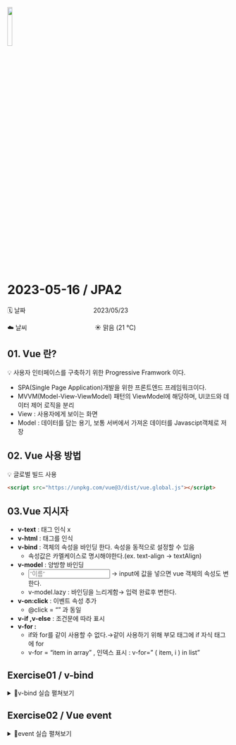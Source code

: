 <img src="https://noticon-static.tammolo.com/dgggcrkxq/image/upload/v1568683636/noticon/hkuhbyocl2mx2keas7ng.png" height="15%" width="15%"> <br/>

# 2023-05-16 / JPA2

🗓️ 날짜           2023/05/23

☁️ 날씨           ☀️ 맑음 (21 °C)

## 01. Vue 란?

💡 사용자 인터페이스를 구축하기 위한 Progressive Framwork 이다.

- SPA(Single Page Application)개발을 위한 프론트엔드 프레임워크이다.
- MVVM(Model-View-ViewModel) 패턴의 ViewModel에 해당하며, UI코드와 데이터 제어 로직을 분리
- View : 사용자에게 보이는 화면
- Model :  데이터를 담는 용기, 보통 서버에서 가져온 데이터를 Javascipt객체로 저장

## 02. Vue 사용 방법

💡 글로벌 빌드 사용

```html
<script src="https://unpkg.com/vue@3/dist/vue.global.js"></script>
```

## 03.Vue 지시자

- **v-text** : 태그 인식 x
- **v-html** : 태그를 인식
- **v-bind** : 객체의 속성을 바인딩 한다. 속성을 동적으로 설정할 수 있음
    - 속성값은 카멜케이스로 명시해야한다.(ex. text-align → textAlign)
- **v-model** : 양방향 바인딩
    - <input v-model=”name” placeholder=”이름”> → input에 값을 넣으면 vue 객체의 속성도 변한다.
    - v-model.lazy : 바인딩을 느리게함→ 입력 완료후 변한다.
- **v-on:click** : 이벤트 속성 추가
    - @click = “” 과 동일
- **v-if  ,v-else** : 조건문에 따라 표시
- **v-for :**
    - if와 for를 같이 사용할 수 없다.→같이 사용하기 위해 부모 태그에 if  자식 태그에 for
    - v-for = “item in array” , 인덱스 표시 : v-for=” ( item, i ) in list”

## Exercise01 / v-bind

<details>
<summary> 📜v-bind 실습 펼쳐보기</summary>
<div markdown="1">


[📎5월23일실습_1.pdf](https://github.com/juhee99/Kosa-fullStack/files/11587056/5.23._1.pdf)

1️⃣ Student.java

```java
@Entity
public class Student {
    @Id
    private String name;
    private int score;
}
//getter,setter,toString() 생략
```

2️⃣ StudentDAO.java

```java
public class StudentDAO {
    private  EntityManagerFactory factory;
    public StudentDAO(){
        super();
        factory = Persistence.createEntityManagerFactory("entitytest");
    }

    public boolean insertStudent(Student entity) {
        boolean result=true;
        EntityManager em = factory.createEntityManager();
        try {
            em.getTransaction().begin();
            em.persist(entity);
            em.getTransaction().commit();
        }catch (Exception e){
            result=false;
            e.printStackTrace();
        }
        em.close();
        return result;
    }

    public List<Student> getAllStudent(){
        EntityManager em = factory.createEntityManager();
        TypedQuery<Student> q = em.createQuery("select st from Student st", Student.class);
        List<Student> list = q.getResultList();
        em.close();
        return list;
    }

   public Student getScore(String name){
       EntityManager em = factory.createEntityManager();
       Student st = em.find(Student.class,name);
       em.close();
       return st;
    }

   public boolean updateStudent(Student entity){
        boolean result = true;
        EntityManager em = factory.createEntityManager();
        try {
            em.getTransaction().begin();
            Student st = em.find(Student.class,entity.getName());
            st.setScore(entity.getScore());
            em.persist(st);
            em.getTransaction().commit();
        }catch (Exception e){
            result = false;
            e.printStackTrace();
        }
        em.close();
        return result;
   }

   public boolean deleteStudent(String name){
       boolean result = true;
       EntityManager em = factory.createEntityManager();
       try {
           em.getTransaction().begin();
           Student st = em.find(Student.class,name);
           em.remove(st);
           em.getTransaction().commit();

       }catch (Exception e){
           result = false;
           e.printStackTrace();
       }
       em.close();
       return result;
   }
   public void close(){
        if( factory != null) factory.close();
   }
}
```

3️⃣ StudentApp.java

```java
public class StudentApp {
    public static void main(String[] args) {
        Scanner scan = new Scanner(System.in);
        StudentController con = new StudentController();
        String name;
        int score;

        while(true){
            System.out.println("처리하려는 기능을 선택하세요.");
            System.out.println("1. 학생 정보 출력");
            System.out.println("2. 학생 정보 입력");
            System.out.println("3. 학생 정보 삭제");
            System.out.println("4. 학생 정보 수정");
            System.out.println("5. 학생 정보 확인");
            System.out.println("6. 종료");
            System.out.print("\n\n입력 : ");
            int num = scan.nextInt();
            scan.nextLine();

            if (num == 6){ break;
            } else if (num > 6 || num < 1) {
                System.out.println("잘못 입력하셨습니다.");
                continue;
            }

            switch (num){
                case 1:
                    con.printAll();
                    break;
                case 2:
                    System.out.print("추가 할 학생 이름 : ");
                    name = scan.nextLine();
                    System.out.print("학생 점수 : ");
                    score = scan.nextInt();
                    con.insert(name,score);
                    break;
                case 3:
                    System.out.print("삭제할 학생 이름 : ");
                    name = scan.nextLine();
                    con.delete(name);
                    break;
                case 4:
                    System.out.print("수정할 학생 이름 : ");
                    name = scan.nextLine();
                    System.out.print("학생 점수 : ");
                    score = scan.nextInt();
                    con.update(name,score);
                    break;
                case 5 :
                    System.out.print("점수 확인할 학생 이름 : ");
                    name = scan.nextLine();
                    con.printScore(name);
            }
        }
        scan.close();
        con.close();
    }
}
```


</div>
</details>


## Exercise02 / Vue event

<details>
<summary> 📜event 실습 펼쳐보기</summary>
<div markdown="1">


[5월23일실습_2.pdf](https://github.com/juhee99/Kosa-fullStack/files/11587055/5.23._2.pdf)

1️⃣**hw3.tml**

```html
<body>
	<h2>간단한 계산기</h2>
	<style>
        .bntBox{
            padding: 10px 5px;
        }
	</style>

	<div id="app">
		<input type="number" v-model="firstNum" />
        <input type="number" v-model="secondNum" />
        <div class="bntBox">
            <button @click="plus">덧샘계산</button>
            <button @click="substract">뺄샘계산</button>
            <button @click="multiple">곱샘계산</button>
            <button @click="divide">나눗샘계산</button>
        </div>
        <p>결과는 {{result}} 입니다.</p>
	</div>

	<script>
		const { createApp } = Vue
		createApp({
			data() {
				return {
					firstNum : 0,
                    secondNum :0,
                    result : 0 
				}
			},
            methods: {
                plus : function() {
                    this.result=this.firstNum+this.secondNum;
                },
                substract : function(){
                    this.result=this.firstNum-this.secondNum;
                },
                multiple : function(){
                    this.result=this.firstNum*this.secondNum;
                },
                divide : function() {
                    this.result=this.firstNum/this.secondNum;
                }
            },

		}).mount('#app')
	</script>
</body>
```

2️⃣ **hw4.html**

```html
<body>
	<h2>숫자 버튼 만들기와 클릭 이벤트 처리</h2>

	<div id="app">
		<button v-for="n in 10" @click="showImg(n)">{{n}}</button>
        <hr>
        <img v-bind:src="fileName"/>
	</div>

	<script>
		const { createApp } = Vue
		createApp({
			data() {
				return {
					fileName : '',
				}
			},
            methods: {
               showImg : function(index){
                    this.fileName='/images/'+index+'.jpg';
               }
            },

		}).mount('#app')
	</script>
</body>
```

<div>
<details>

